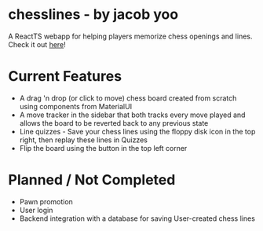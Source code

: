 # chesslines - by jacob yoo
A ReactTS webapp for helping players memorize chess openings and lines. Check it out [here](https://www.chesslines.net/)!

# Current Features
- A drag 'n drop (or click to move) chess board created from scratch using components from MaterialUI
- A move tracker in the sidebar that both tracks every move played and allows the board to be reverted back to any previous state
- Line quizzes - Save your chess lines using the floppy disk icon in the top right, then replay these lines in Quizzes
- Flip the board using the button in the top left corner

# Planned / Not Completed
- Pawn promotion
- User login
- Backend integration with a database for saving User-created chess lines
